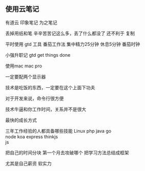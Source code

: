 ## 使用云笔记
有道云
印象笔记
为之笔记

丢掉用纸和笔
辛辛苦苦记这么多，丢了什么都没了
还不利于 复制 

平时使用 gtd 工具
番茄工作法
    集中精力25分钟 休息5分钟
番茄时钟

小强升职记
gtd
get things done

使用mac
mac pro 

一定要配两个显示器

技术是吃饭的东西，一定要在这个上面下功夫

对于开发来说，命令行很方便

技术牛逼和你工作时间，关系并不是很大

最快的成长方式

三年工作经验的人都具备哪些技能
Linux
php java go  
node 
    koa
    express
    thinkjs            
js

把自己的时间分块
    第一个月去攻破哪个
把学习方法总结成框架


尤其是自己薪资
软实力


